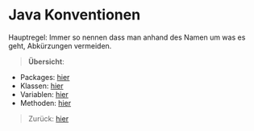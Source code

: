 # Java Konventionen

Hauptregel: Immer so nennen dass man anhand des Namen um was es geht, Abkürzungen vermeiden.

> __Übersicht__:

- Packages: [hier](packages/Packages.md)
- Klassen: [hier](klassen/Klassen.md)
- Variablen: [hier](variablen/Variablen.md)
- Methoden: [hier](methoden/Methoden.md)

> Zurück: [hier](../../../README.md)
